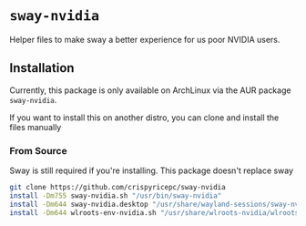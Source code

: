 # `sway-nvidia`

Helper files to make sway a better experience for us poor NVIDIA users.

## Installation

Currently, this package is only available on ArchLinux via the AUR package `sway-nvidia`.

If you want to install this on another distro, you can clone and install the files manually

### From Source

Sway is still required if you're installing. This package doesn't replace sway

```sh
git clone https://github.com/crispyricepc/sway-nvidia
install -Dm755 sway-nvidia.sh "/usr/bin/sway-nvidia"
install -Dm644 sway-nvidia.desktop "/usr/share/wayland-sessions/sway-nvidia.desktop"
install -Dm644 wlroots-env-nvidia.sh "/usr/share/wlroots-nvidia/wlroots-env-nvidia.sh"
```
